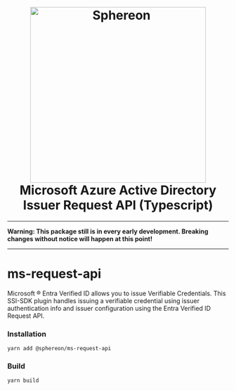 <!--suppress HtmlDeprecatedAttribute -->
<h1 align="center">
  <br>
  <a href="https://www.sphereon.com"><img src="https://sphereon.com/content/themes/sphereon/assets/img/logo.svg" alt="Sphereon" width="400"></a>
  <br>Microsoft Azure Active Directory Issuer Request API (Typescript) 
  <br>
</h1>

---

**Warning: This package still is in every early development. Breaking changes without notice will happen at this point!**

---

# ms-request-api

Microsoft :registered: Entra Verified ID allows you to issue Verifiable Credentials. This SSI-SDK plugin handles issuing a verifiable credential using issuer authentication info and issuer configuration using the Entra Verified ID Request API.

### Installation

```shell
yarn add @sphereon/ms-request-api
```

### Build

```shell
yarn build
```
